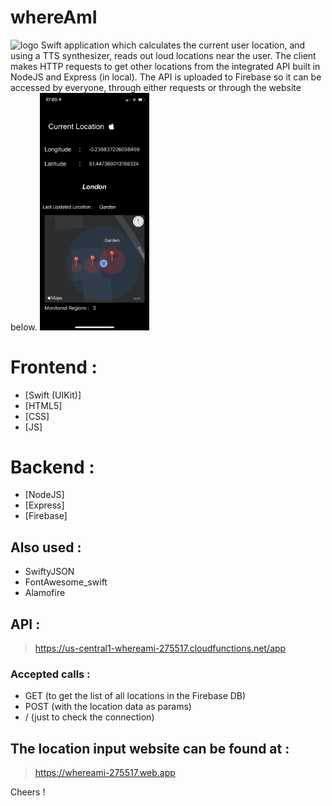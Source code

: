 # whereAmI
<img alt="logo" src="/whereAmI?/appstore.png" width="75">
Swift application which calculates the current user location, and using a TTS synthesizer, reads out loud locations near the user. The client makes HTTP requests to get other locations from the integrated API built in NodeJS and Express (in local).
The API is uploaded to Firebase so it can be accessed by everyone, through either requests or through the website below.

<img alt="app" src="/IMG_0203.PNG" width="175">

# Frontend :
- [Swift (UIKit)]
- [HTML5]
- [CSS]
- [JS]

# Backend :
* [NodeJS]
* [Express]
* [Firebase]

## Also used :
* SwiftyJSON
* FontAwesome_swift
* Alamofire

## API  :
> https://us-central1-whereami-275517.cloudfunctions.net/app
### Accepted calls :
- GET (to get the list of all locations in the Firebase DB)
- POST (with the location data as params)
- / (just to check the connection)

## The location input website can be found at :
> https://whereami-275517.web.app



Cheers !
